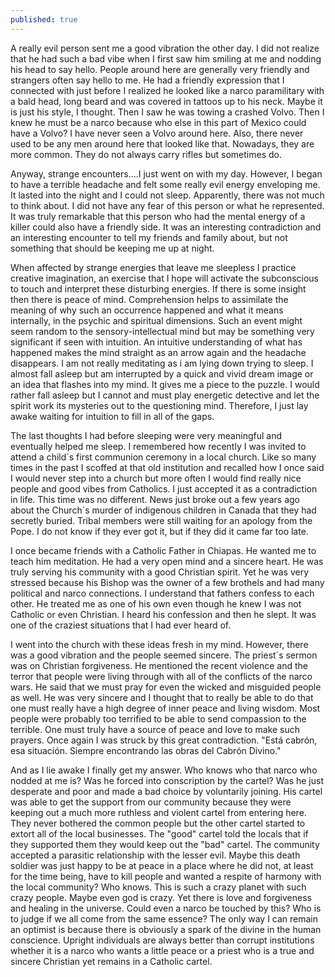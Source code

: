 ```yaml
---
published: true
---
```

A really evil person sent me a good vibration the other day.  I did not realize that he had such a bad vibe when I first saw him smiling at me and nodding his head to say hello.  People around here are generally very friendly and strangers often say hello to me.  He had a friendly expression that I connected with just before  I realized he looked like a narco paramilitary with a bald head, long beard and was covered in tattoos up to his neck.  Maybe it is just his style, I thought.  Then I saw he was towing a crashed Volvo.  Then I knew he must be a narco because who else in this part of Mexico could have a Volvo?  I have never seen a Volvo around here.  Also, there never used to be any men around here that looked like that.  Nowadays, they are more common.  They do not always carry rifles but sometimes do.  

Anyway, strange encounters....I just went on with my day.  However,  I began to have a terrible headache and felt some really evil energy enveloping me.  It lasted into the night and I could not sleep. Apparently, there was not much to think about.  I did not have any fear of this person or what he represented.  It was truly remarkable that this person who had the mental energy of a killer could also have a friendly side.  It was an interesting contradiction and an interesting encounter to tell my friends and family about, but not something that should be keeping me up at night.

When affected by strange energies that leave me sleepless I practice creative imagination, an exercise that I hope will activate the subconscious to touch and interpret these disturbing energies.  If there is some insight then there is peace of mind.  Comprehension helps to assimilate the meaning of why such an occurrence happened and what it means internally, in the psychic and spiritual dimensions.  Such an event might seem random to the sensory-intellectual mind but may be something very significant if seen with intuition.   An intuitive understanding of what has happened makes the mind straight as an arrow again and the headache disappears.  I am not really meditating as i am lying down trying to sleep.  I almost fall asleep but am interrupted by a quick and vivid dream image or an idea that flashes into my mind.  It gives me a piece to the puzzle.  I would rather fall asleep but I cannot and must play energetic detective and let the spirit work its mysteries out to the questioning mind.  Therefore, I just lay awake waiting for intuition to fill in all of the gaps.

The last thoughts I had before sleeping were very meaningful and eventually helped me sleep.  I remembered how recently I was invited to attend a child´s first communion ceremony in a local church.  Like so many times in the past I scoffed at that old institution and recalled how I once said I would never step into a church but more often I would find really nice people and good vibes from Catholics.  I just accepted it as a contradiction in life.  This time was no different.  News just broke out a few years ago about the Church´s murder of indigenous children in Canada that they had secretly buried.  Tribal members were still waiting for an apology from the Pope.  I do not know if they ever got it, but if they did it came far too late.  


I once became friends with a Catholic Father in Chiapas.  He wanted me to teach him meditation.  He had a very open mind and a sincere heart.  He was truly serving his community with a good Christian spirit.  Yet he was very stressed because his Bishop was the owner of a few brothels and had many political and narco connections.  I understand that fathers confess to each other.  He treated me as one of his own even though he knew I was not Catholic or even Christian.    I heard his confession and then he slept.  It was one of the craziest situations that I had ever heard of.

I went into the church with these ideas fresh in my mind.  However, there was a good vibration and the people seemed sincere.  The priest´s sermon was on Christian forgiveness.  He mentioned the recent violence and the terror that people were living through with all of the conflicts of the narco wars.  He said that we must pray for even the wicked and misguided people as well.  He was very sincere and I thought that to really be able to do that one must really have a high degree of inner peace and living wisdom.  Most people were probably too terrified to be able to send compassion to the terrible.  One must truly have a source of peace and love to make such prayers.  Once again I was struck by this great contradiction.   "Está cabrón, esa situación.  Siempre encontrando las obras del Cabrón Divino."  

And as I lie awake I finally get my answer.  Who knows who that narco who nodded at me is?  Was he forced into conscription by the cartel?  Was he just desperate and poor and made a bad choice by voluntarily joining.  His cartel was able to get the support from our community because they were keeping out a much more ruthless and violent cartel from entering here.  They never bothered the common people but the other cartel started to extort all of the local businesses.  The "good" cartel told the locals that if they supported them they would keep out the "bad" cartel.  The community accepted a parasitic relationship with the lesser evil.  Maybe this death soldier was just happy to be at peace in a place where he did not, at least for the time being, have to kill people and wanted a respite of harmony with the local community?  Who knows.  This is such a crazy planet with such crazy people.  Maybe even god is crazy.  Yet there is love and forgiveness and healing in the universe.  Could even a narco be touched by this?  Who is to judge if we all come from the same essence?  The only way I can remain an optimist is because there is obviously a spark of the divine in the human conscience.  Upright individuals are always better than corrupt institutions whether it is a narco who wants a little peace or a priest who is a true and sincere Christian yet remains in a Catholic cartel.
